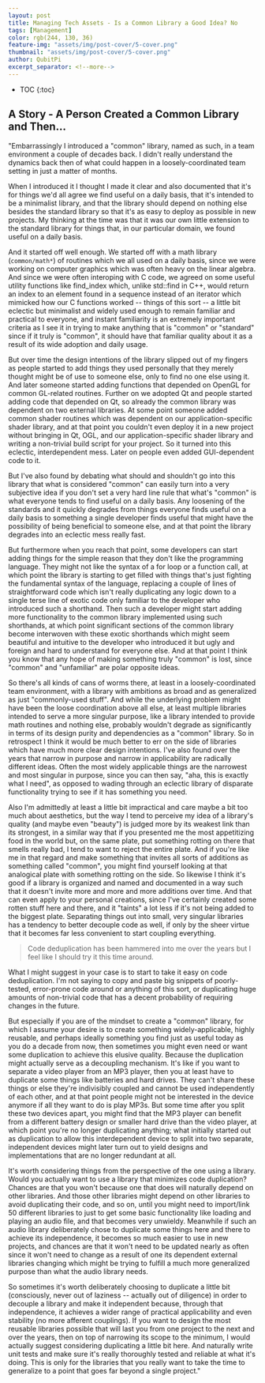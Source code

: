 ```yaml
---
layout: post
title: Managing Tech Assets - Is a Common Library a Good Idea? No
tags: [Management]
color: rgb(244, 130, 36)
feature-img: "assets/img/post-cover/5-cover.png"
thumbnail: "assets/img/post-cover/5-cover.png"
author: QubitPi
excerpt_separator: <!--more-->
---
```


<!--more-->

* TOC
{:toc}


A Story - A Person Created a Common Library and Then...
-------------------------------------------------------

"Embarrassingly I introduced a "common" library, named as such, in a team environment a couple of decades back.
I didn't really understand the dynamics back then of what could happen in a loosely-coordinated team setting in just a 
matter of months.

When I introduced it I thought I made it clear and also documented that it's for things we'd all agree we find useful on
a daily basis, that it's intended to be a minimalist library, and that the library should depend on nothing else besides 
the standard library so that it's as easy to deploy as possible in new projects. My thinking at the time was that it was 
our own little extension to the standard library for things that, in our particular domain, we found useful on a daily
basis.

And it started off well enough. We started off with a math library (`common/math*`) of routines which we all used on a 
daily basis, since we were working on computer graphics which was often heavy on the linear algebra. And since we were 
often interoping with C code, we agreed on some useful utility functions like find_index which, unlike std::find in C++, 
would return an index to an element found in a sequence instead of an iterator which mimicked how our C functions worked
-- things of this sort -- a little bit eclectic but minimalist and widely used enough to remain familiar and practical
to everyone, and instant familiarity is an extremely important criteria as I see it in trying to make anything that is 
"common" or "standard" since if it truly is "common", it should have that familiar quality about it as a result of its
wide adoption and daily usage.

But over time the design intentions of the library slipped out of my fingers as people started to add things they used 
personally that they merely thought might be of use to someone else, only to find no one else using it. And later
someone started adding functions that depended on OpenGL for common GL-related routines. Further on we adopted Qt and 
people started adding code that depended on Qt, so already the common library was dependent on two external libraries.
At some point someone added common shader routines which was dependent on our application-specific shader library, and
at that point you couldn't even deploy it in a new project without bringing in Qt, OGL, and our application-specific
shader library and writing a non-trivial build script for your project. So it turned into this eclectic, interdependent 
mess. Later on people even added GUI-dependent code to it.

But I've also found by debating what should and shouldn't go into this library that what is considered "common" can
easily turn into a very subjective idea if you don't set a very hard line rule that what's "common" is what everyone
tends to find useful on a daily basis. Any loosening of the standards and it quickly degrades from things everyone finds 
useful on a daily basis to something a single developer finds useful that might have the possibility of being beneficial
to someone else, and at that point the library degrades into an eclectic mess really fast.

But furthermore when you reach that point, some developers can start adding things for the simple reason that they don't 
like the programming language. They might not like the syntax of a for loop or a function call, at which point the
library is starting to get filled with things that's just fighting the fundamental syntax of the language, replacing a 
couple of lines of straightforward code which isn't really duplicating any logic down to a single terse line of exotic
code only familiar to the developer who introduced such a shorthand. Then such a developer might start adding more 
functionality to the common library implemented using such shorthands, at which point significant sections of the common 
library become interwoven with these exotic shorthands which might seem beautiful and intuitive to the developer who 
introduced it but ugly and foreign and hard to understand for everyone else. And at that point I think you know that any 
hope of making something truly "common" is lost, since "common" and "unfamiliar" are polar opposite ideas.

So there's all kinds of cans of worms there, at least in a loosely-coordinated team environment, with a library with 
ambitions as broad and as generalized as just "commonly-used stuff". And while the underlying problem might have been
the loose coordination above all else, at least multiple libraries intended to serve a more singular purpose, like a 
library intended to provide math routines and nothing else, probably wouldn't degrade as significantly in terms of its 
design purity and dependencies as a "common" library. So in retrospect I think it would be much better to err on the
side of libraries which have much more clear design intentions. I've also found over the years that narrow in purpose
and narrow in applicability are radically different ideas. Often the most widely applicable things are the narrowest and 
most singular in purpose, since you can then say, "aha, this is exactly what I need", as opposed to wading through an 
eclectic library of disparate functionality trying to see if it has something you need.

Also I'm admittedly at least a little bit impractical and care maybe a bit too much about aesthetics, but the way I tend
to perceive my idea of a library's quality (and maybe even "beauty") is judged more by its weakest link than its
strongest, in a similar way that if you presented me the most appetitizing food in the world but, on the same plate, put 
something rotting on there that smells really bad, I tend to want to reject the entire plate. And if you're like me in
that regard and make something that invites all sorts of additions as something called "common", you might find yourself 
looking at that analogical plate with something rotting on the side. So likewise I think it's good if a library is 
organized and named and documented in a way such that it doesn't invite more and more and more additions over time. And 
that can even apply to your personal creations, since I've certainly created some rotten stuff here and there, and it 
"taints" a lot less if it's not being added to the biggest plate. Separating things out into small, very singular
libraries has a tendency to better decouple code as well, if only by the sheer virtue that it becomes far less
convenient to start coupling everything.

> Code deduplication has been hammered into me over the years but I feel like I should try it this time around.

What I might suggest in your case is to start to take it easy on code deduplication. I'm not saying to copy and paste
big snippets of poorly-tested, error-prone code around or anything of this sort, or duplicating huge amounts of
non-trivial code that has a decent probability of requiring changes in the future.

But especially if you are of the mindset to create a "common" library, for which I assume your desire is to create 
something widely-applicable, highly reusable, and perhaps ideally something you find just as useful today as you do a 
decade from now, then sometimes you might even need or want some duplication to achieve this elusive quality. Because
the duplication might actually serve as a decoupling mechanism. It's like if you want to separate a video player from an 
MP3 player, then you at least have to duplicate some things like batteries and hard drives. They can't share these
things or else they're indivisibly coupled and cannot be used independently of each other, and at that point people
might not be interested in the device anymore if all they want to do is play MP3s. But some time after you split these
two devices apart, you might find that the MP3 player can benefit from a different battery design or smaller hard drive 
than the video player, at which point you're no longer duplicating anything; what initially started out as duplication
to allow this interdependent device to split into two separate, independent devices might later turn out to yield
designs and implementations that are no longer redundant at all.

It's worth considering things from the perspective of the one using a library. Would you actually want to use a library 
that minimizes code duplication? Chances are that you won't because one that does will naturally depend on other 
libraries. And those other libraries might depend on other libraries to avoid duplicating their code, and so on, until
you might need to import/link 50 different libraries to just to get some basic functionality like loading and playing an 
audio file, and that becomes very unwieldy. Meanwhile if such an audio library deliberately chose to duplicate some
things here and there to achieve its independence, it becomes so much easier to use in new projects, and chances are
that it won't need to be updated nearly as often since it won't need to change as a result of one its dependent external 
libraries changing which might be trying to fulfill a much more generalized purpose than what the audio library needs.

So sometimes it's worth deliberately choosing to duplicate a little bit (consciously, never out of laziness -- actually 
out of diligence) in order to decouple a library and make it independent because, through that independence, it achieves
a wider range of practical applicability and even stability (no more afferent couplings). If you want to design the most 
reusable libraries possible that will last you from one project to the next and over the years, then on top of narrowing 
its scope to the minimum, I would actually suggest considering duplicating a little bit here. And naturally write unit 
tests and make sure it's really thoroughly tested and reliable at what it's doing. This is only for the libraries that
you really want to take the time to generalize to a point that goes far beyond a single project."
